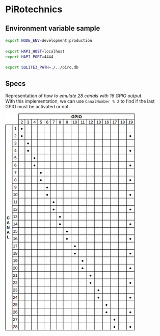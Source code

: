 # PiRotechnics

## Environment variable sample

```bash
export NODE_ENV=development|production

export HAPI_HOST=localhost
export HAPI_PORT=4444

export SQLITE3_PATH=./../piro.db
```

## Specs

Representation of _how to emulate 28 canals with 16 GPIO output_.\
With this implementation, we can use `CanalNumber % 2` to find if the last GPIO must be activated or not.

![Canals implementation](img/canalsOverGpio.png 'Canals over GPIO')
